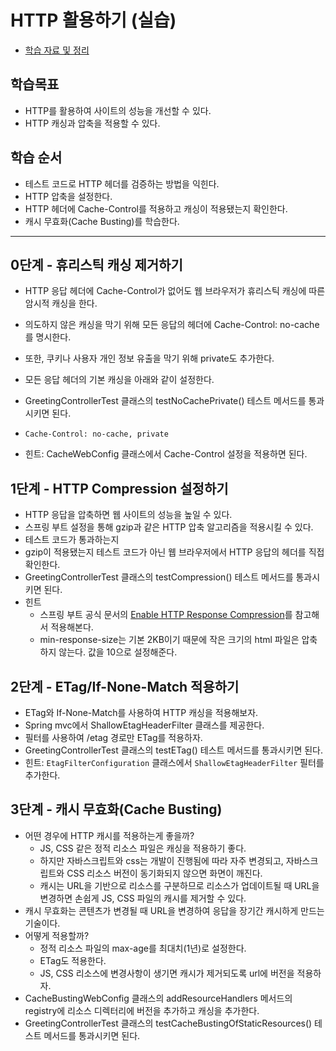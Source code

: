 # HTTP 활용하기 (실습)

- [학습 자료 및 정리](./doc/README.md)

## 학습목표

- HTTP를 활용하여 사이트의 성능을 개선할 수 있다.
- HTTP 캐싱과 압축을 적용할 수 있다.

## 학습 순서

- 테스트 코드로 HTTP 헤더를 검증하는 방법을 익힌다.
- HTTP 압축을 설정한다.
- HTTP 헤더에 Cache-Control를 적용하고 캐싱이 적용됐는지 확인한다.
- 캐시 무효화(Cache Busting)를 학습한다.

---

## 0단계 - 휴리스틱 캐싱 제거하기

- HTTP 응답 헤더에 Cache-Control가 없어도 웹 브라우저가 휴리스틱 캐싱에 따른 암시적 캐싱을 한다.
- 의도하지 않은 캐싱을 막기 위해 모든 응답의 헤더에 Cache-Control: no-cache를 명시한다.
- 또한, 쿠키나 사용자 개인 정보 유출을 막기 위해 private도 추가한다.
- 모든 응답 헤더의 기본 캐싱을 아래와 같이 설정한다.
- GreetingControllerTest 클래스의 testNoCachePrivate() 테스트 메서드를 통과시키면 된다.
- `Cache-Control: no-cache, private`

- 힌트: CacheWebConfig 클래스에서 Cache-Control 설정을 적용하면 된다.

## 1단계 - HTTP Compression 설정하기

- HTTP 응답을 압축하면 웹 사이트의 성능을 높일 수 있다.
- 스프링 부트 설정을 통해 gzip과 같은 HTTP 압축 알고리즘을 적용시킬 수 있다.
- 테스트 코드가 통과하는지
- gzip이 적용됐는지 테스트 코드가 아닌 웹 브라우저에서 HTTP 응답의 헤더를 직접 확인한다.
- GreetingControllerTest 클래스의 testCompression() 테스트 메서드를 통과시키면 된다.
- 힌트
    - 스프링 부트 공식 문서의 [Enable HTTP Response Compression](https://docs.spring.io/spring-boot/docs/current/reference/htmlsingle/#howto.webserver.enable-response-compression)를 참고해서 적용해본다.
    - min-response-size는 기본 2KB이기 때문에 작은 크기의 html 파일은 압축하지 않는다. 값을 10으로 설정해준다.

## 2단계 - ETag/If-None-Match 적용하기

- ETag와 If-None-Match를 사용하여 HTTP 캐싱을 적용해보자.
- Spring mvc에서 ShallowEtagHeaderFilter 클래스를 제공한다.
- 필터를 사용하여 /etag 경로만 ETag를 적용하자.
- GreetingControllerTest 클래스의 testETag() 테스트 메서드를 통과시키면 된다.
- 힌트: `EtagFilterConfiguration` 클래스에서 `ShallowEtagHeaderFilter` 필터를 추가한다.

## 3단계 - 캐시 무효화(Cache Busting)

- 어떤 경우에 HTTP 캐시를 적용하는게 좋을까?
    - JS, CSS 같은 정적 리소스 파일은 캐싱을 적용하기 좋다.
    - 하지만 자바스크립트와 css는 개발이 진행됨에 따라 자주 변경되고, 자바스크립트와 CSS 리소스 버전이 동기화되지 않으면 화면이 깨진다.
    - 캐시는 URL을 기반으로 리소스를 구분하므로 리소스가 업데이트될 때 URL을 변경하면 손쉽게 JS, CSS 파일의 캐시를 제거할 수 있다.
- 캐시 무효화는 콘텐츠가 변경될 때 URL을 변경하여 응답을 장기간 캐시하게 만드는 기술이다.
- 어떻게 적용할까?
    - 정적 리소스 파일의 max-age를 최대치(1년)로 설정한다.
    - ETag도 적용한다.
    - JS, CSS 리소스에 변경사항이 생기면 캐시가 제거되도록 url에 버전을 적용하자.
- CacheBustingWebConfig 클래스의 addResourceHandlers 메서드의 registry에 리소스 디렉터리에 버전을 추가하고 캐싱을 추가한다.
- GreetingControllerTest 클래스의 testCacheBustingOfStaticResources() 테스트 메서드를 통과시키면 된다.
